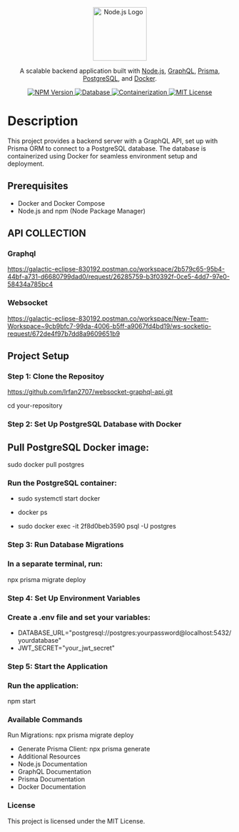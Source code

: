 <p align="center">
  <a href="https://nodejs.org/" target="blank">
    <img src="https://nodejs.org/static/images/logos/nodejs-new-pantone-black.svg" width="120" alt="Node.js Logo" />
  </a>
</p>
<p align="center">
  A scalable backend application built with 
  <a href="https://nodejs.org" target="_blank">Node.js</a>, 
  <a href="https://graphql.org/" target="_blank">GraphQL</a>, 
  <a href="https://www.prisma.io/" target="_blank">Prisma</a>, 
  <a href="https://www.postgresql.org/" target="_blank">PostgreSQL</a>, and 
  <a href="https://www.docker.com/" target="_blank">Docker</a>.
</p>
<p align="center">
  <a href="https://www.npmjs.com/package/graphql" target="_blank">
    <img src="https://img.shields.io/npm/v/graphql.svg" alt="NPM Version" />
  </a>
  <a href="https://www.postgresql.org/" target="_blank">
    <img src="https://img.shields.io/badge/database-PostgreSQL-blue" alt="Database" />
  </a>
  <a href="https://www.docker.com/" target="_blank">
    <img src="https://img.shields.io/badge/container-Docker-blue" alt="Containerization" />
  </a>
  <a href="https://github.com/your-repo-name" target="_blank">
    <img src="https://img.shields.io/badge/license-MIT-brightgreen" alt="MIT License" />
  </a>
</p>

# Description
This project provides a backend server with a GraphQL API, set up with Prisma ORM to connect to a PostgreSQL database. The database is containerized using Docker for seamless environment setup and deployment.

## Prerequisites
- Docker and Docker Compose
- Node.js and npm (Node Package Manager)

## API COLLECTION
### Graphql
https://galactic-eclipse-830192.postman.co/workspace/2b579c65-95b4-44bf-a731-d6680799dad0/request/26285759-b3f0392f-0ce5-4dd7-97e0-58434a785bc4
### Websocket
https://galactic-eclipse-830192.postman.co/workspace/New-Team-Workspace~9cb9bfc7-99da-4006-b5ff-a9067fd4bd19/ws-socketio-request/672de4f97b7dd8a9609651b9

## Project Setup

### Step 1: Clone the Repositoy

https://github.com/Irfan2707/websocket-graphql-api.git

cd your-repository

### Step 2: Set Up PostgreSQL Database with Docker
## Pull PostgreSQL Docker image:

sudo docker pull postgres

### Run the PostgreSQL container:

- sudo systemctl start docker

- docker ps

- sudo docker exec -it 2f8d0beb3590 psql -U postgres

### Step 3: Run Database Migrations

### In a separate terminal, run:

npx prisma migrate deploy

### Step 4: Set Up Environment Variables

### Create a .env file and set your variables:

- DATABASE_URL="postgresql://postgres:yourpassword@localhost:5432/yourdatabase"
- JWT_SECRET="your_jwt_secret"

### Step 5: Start the Application

### Run the application:

npm start


### Available Commands

Run Migrations: npx prisma migrate deploy

- Generate Prisma Client: npx prisma generate
- Additional Resources
- Node.js Documentation
- GraphQL Documentation
- Prisma Documentation
- Docker Documentation

### License
This project is licensed under the MIT License.







